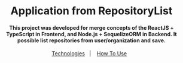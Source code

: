 <h1 align="center">
  Application from RepositoryList
</h1>
<h4 align="center">
  This project was developed for merge concepts of the ReactJS + TypeScript in Frontend, and Node.js + SequelizeORM in Backend. It possible list repositories from user/organization and save.
</h4>
<p align="center">
  <a href="#rocket-technologies">Technologies</a>&nbsp;&nbsp;&nbsp;|&nbsp;&nbsp;&nbsp;
  <a href="#information_source-how-to-use">How To Use</a>&nbsp;&nbsp;&nbsp;
</p>

